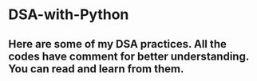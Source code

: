 # DSA-with-Python

## Here are some of my DSA practices. All the codes have comment for better understanding. You can read and learn from them.
